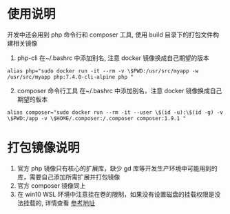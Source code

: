 # 使用说明
开发中还会用到 php 命令行和 composer 工具, 使用 build 目录下的打包文件构建相关镜像
1. php-cli
在~/.bashrc 中添加别名, 注意 docker 镜像换成自己期望的版本
```
alias php="sudo docker run -it --rm -v \$PWD:/usr/src/myapp -w /usr/src/myapp php:7.4.0-cli-alpine php "
```
2. composer 命令行工具
在~/.bashrc 中添加别名，注意 docker 镜像换成自己期望的版本  
```
alias composer="sudo docker run --rm -it --user \$(id -u):\$(id -g) -v \$PWD:/app -v \$HOME/.composer:/.composer composer:1.9.1 "
```

# 打包镜像说明
1. 官方 php 镜像只有核心的扩展库，缺少 gd 库等开发生产环境中可能用到的库，需要自己添加所需扩展并打包镜像
2. 官方 composer 镜像同上
3. 在 win10 WSL 环境中注意挂在卷的限制，如果没有设置磁盘的挂载权限是没法挂载的, 详情查看 [参考地址](https://nickjanetakis.com/blog/setting-up-docker-for-windows-and-wsl-to-work-flawlessly#ensure-volume-mounts-work)
